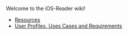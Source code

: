 Welcome to the iOS-Reader wiki!

* [Resources](https://github.com/NYPL/iOS-Reader/wiki/Resources)
* [User Profiles, Uses Cases and Requirements](https://github.com/NYPL/iOS-Reader/wiki/User-Profiles,-cases-and-requirements)
